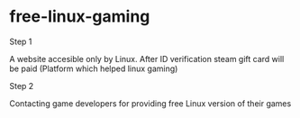 # free-linux-gaming

Step 1

A website accesible only by Linux. After ID verification steam gift card will be paid (Platform which helped linux gaming)

Step 2

Contacting game developers for providing free Linux version of their games
